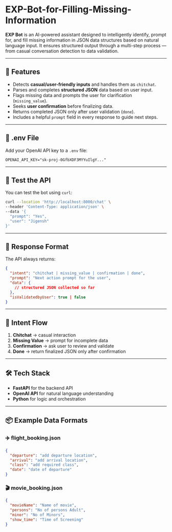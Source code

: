 # EXP-Bot-for-Filling-Missing-Information

**EXP Bot** is an AI-powered assistant designed to intelligently identify, prompt for, and fill missing information in JSON data structures based on natural language input. It ensures structured output through a multi-step process — from casual conversation detection to data validation.

---

## 🧠 Features

- Detects **casual/user-friendly inputs** and handles them as `chitchat`.
- Parses and completes **structured JSON** data based on user input.
- Flags missing data and prompts the user for clarification (`missing_value`).
- Seeks **user confirmation** before finalizing data.
- Returns completed JSON only after user validation (`done`).
- Includes a helpful `prompt` field in every response to guide next steps.

---

## 📁 .env File

Add your OpenAI API key to a `.env` file:

```env
OPENAI_API_KEY="sk-proj-0GfbXDF3MYYuIlgY..."
```

---

## 🧪 Test the API

You can test the bot using `curl`:

```bash
curl --location 'http://localhost:8000/chat' \
--header 'Content-Type: application/json' \
--data '{
  "prompt": "Yes",
  "user": "Jigensh"
}'
```

---

## 🧩 Response Format

The API always returns:

```json
{
  "intent": "chitchat | missing_value | confirmation | done",
  "prompt": "Next action prompt for the user",
  "data": {
    // structured JSON collected so far
  },
  "isValidatedbyUser": true | false
}
```

---

## 🚦 Intent Flow

1. **Chitchat** → casual interaction
2. **Missing Value** → prompt for incomplete data
3. **Confirmation** → ask user to review and validate
4. **Done** → return finalized JSON only after confirmation

---

## 🛠️ Tech Stack

- **FastAPI** for the backend API
- **OpenAI API** for natural language understanding
- **Python** for logic and orchestration


---

## 📦 Example Data Formats

### ✈️ flight_booking.json
```json
{
  "departure": "add departure location",
  "arrival": "add arrival location",
  "class": "add required class",
  "date": "date of departure"
}
```

### 🎬 movie_booking.json
```json
{
  "movieName": "Name of movie",
  "persons": "No of persons Adult",
  "minor": "No of Minors",
  "show_time": "Time of Screening"
}
```